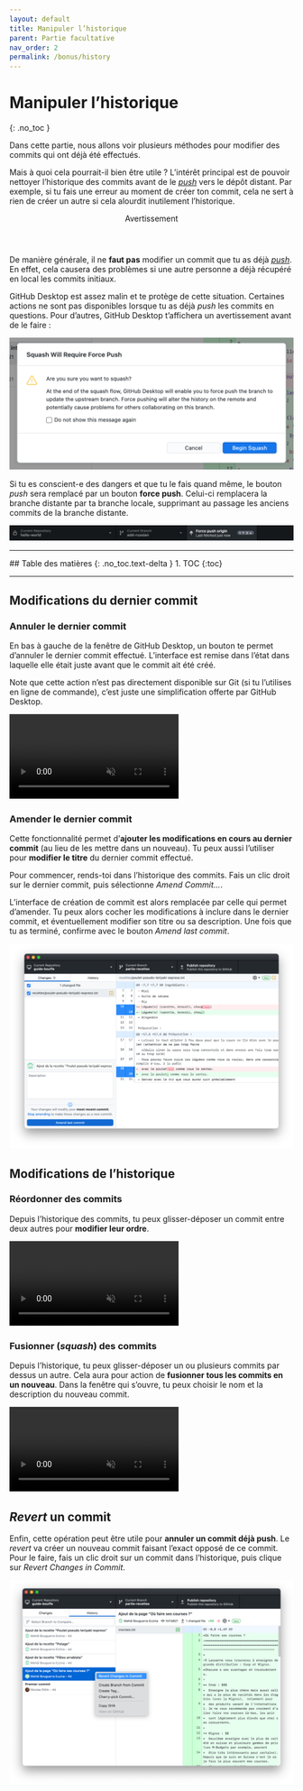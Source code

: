 ```yaml
---
layout: default
title: Manipuler l’historique
parent: Partie facultative
nav_order: 2
permalink: /bonus/history
---
```


# Manipuler l’historique
{: .no_toc }

Dans cette partie, nous allons voir plusieurs méthodes pour modifier des commits qui ont déjà été effectués.

Mais à quoi cela pourrait-il bien être utile ? L’intérêt principal est de pouvoir nettoyer l’historique des commits avant de le [*push*](../collaboration/sync#push-envoyer-ses-modifications) vers le dépôt distant. Par exemple, si tu fais une erreur au moment de créer ton commit, cela ne sert à rien de créer un autre si cela alourdit inutilement l’historique.

<div class="warning">
  <header>Avertissement</header>
  <p>
    De manière générale, il ne <strong>faut pas</strong> modifier un commit que tu as déjà <a href="../collaboration/sync#push-envoyer-ses-modifications"><em>push</em></a>. En effet, cela causera des problèmes si une autre personne a déjà récupéré en local les commits initiaux.
  </p>
  <p>
    GitHub Desktop est assez malin et te protège de cette situation. Certaines actions ne sont pas disponibles lorsque tu as déjà <em>push</em> les commits en questions. Pour d’autres, GitHub Desktop t’affichera un avertissement avant de le faire :
  </p>
  <img src="../assets/will-require-force-push.png" alt="Message “Squash Will Require Force Push”">
  <p>
    Si tu es conscient-e des dangers et que tu le fais quand même, le bouton <em>push</em> sera remplacé par un bouton <strong>force push</strong>. Celui-ci remplacera la branche distante par ta branche locale, supprimant au passage les anciens commits de la branche distante.
  </p>
  <img src="../assets/force-push.png" alt="Bouton “Force Push”">
</div>

<hr>
## Table des matières
{: .no_toc.text-delta }
1. TOC
{:toc}
<hr>

## Modifications du dernier commit

### Annuler le dernier commit
En bas à gauche de la fenêtre de GitHub Desktop, un bouton te permet d’annuler le dernier commit effectué. L’interface est remise dans l’état dans laquelle elle était juste avant que le commit ait été créé.

Note que cette action n’est pas directement disponible sur Git (si tu l’utilises en ligne de commande), c’est juste une simplification offerte par GitHub Desktop.

<video controls autoplay loop muted playsinline src="../assets/undo.mp4"></video>

### Amender le dernier commit
Cette fonctionnalité permet d’**ajouter les modifications en cours au dernier commit** (au lieu de les mettre dans un nouveau). Tu peux aussi l’utiliser pour **modifier le titre** du dernier commit effectué.

Pour commencer, rends-toi dans l’historique des commits. Fais un clic droit sur le dernier commit, puis sélectionne *Amend Commit…*.

L’interface de création de commit est alors remplacée par celle qui permet d’amender. Tu peux alors cocher les modifications à inclure dans le dernier commit, et éventuellement modifier son titre ou sa description. Une fois que tu as terminé, confirme avec le bouton *Amend last commit*.

![Amendation d’un commit](../assets/amend.png)

## Modifications de l’historique

### Réordonner des commits
Depuis l’historique des commits, tu peux glisser-déposer un commit entre deux autres pour **modifier leur ordre**.

<video controls autoplay loop muted playsinline src="../assets/reorder.mp4"></video>

### Fusionner (*squash*) des commits
Depuis l’historique, tu peux glisser-déposer un ou plusieurs commits par dessus un autre. Cela aura pour action de **fusionner tous les commits en un nouveau**. Dans la fenêtre qui s’ouvre, tu peux choisir le nom et la description du nouveau commit.

<video controls autoplay loop muted playsinline src="../assets/squash.mp4"></video>

## *Revert* un commit
Enfin, cette opération peut être utile pour **annuler un commit déjà push**. Le *revert* va créer un nouveau commit faisant l’exact opposé de ce commit. Pour le faire, fais un clic droit sur un commit dans l’historique, puis clique sur *Revert Changes in Commit*.

![Bouton Revert sur GitHub Desktop](../assets/revert.png)
